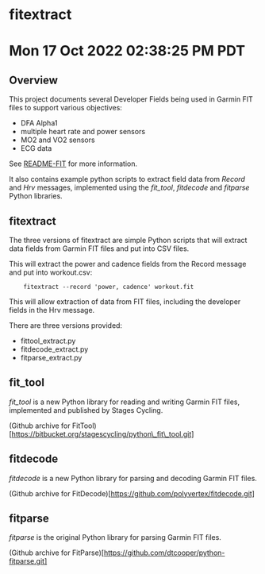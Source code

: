 # fitextract
# Mon 17 Oct 2022 02:38:25 PM PDT

## Overview

This project documents several Developer Fields being used in Garmin FIT files to
support various objectives:

- DFA Alpha1
- multiple heart rate and power sensors
- MO2 and VO2 sensors
- ECG data

See [README-FIT](./README-FIT.md) for more information.

It also contains example python scripts to extract field data from *Record* and *Hrv* messages, 
implemented using the *fit\_tool*, *fitdecode* and *fitparse* Python libraries.

## fitextract

The three versions of fitextract are simple Python scripts that will extract data fields from Garmin FIT
files and put into CSV files.

This will extract the power and cadence fields from the Record message and put into workout.csv:

```
    fitextract --record 'power, cadence' workout.fit
```

This will allow extraction of data from FIT files, including the developer fields in the Hrv message.

There are three versions provided:

- fittool\_extract.py
- fitdecode\_extract.py
- fitparse\_extract.py

## fit\_tool

*fit\_tool* is a new Python library for reading and writing Garmin FIT files, implemented and published
by Stages Cycling.

(Github archive for FitTool)[https://bitbucket.org/stagescycling/python\_fit\_tool.git]

## fitdecode

*fitdecode* is a new Python library for parsing and decoding Garmin FIT files.

(Github archive for FitDecode)[https://github.com/polyvertex/fitdecode.git] 

## fitparse

*fitparse* is the original Python library for parsing Garmin FIT files.

(Github archive for FitParse)[https://github.com/dtcooper/python-fitparse.git]

